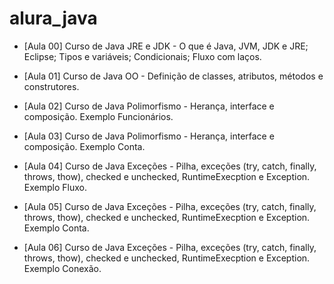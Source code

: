 # alura_java

- [Aula 00] Curso de
Java JRE e JDK - O que é Java, JVM, JDK e JRE; Eclipse; Tipos e variáveis; Condicionais; Fluxo com laços. 

- [Aula 01] Curso de Java OO - Definição de classes, atributos, métodos e construtores. 

- [Aula 02] Curso de Java Polimorfismo - Herança, interface e composição. Exemplo Funcionários. 

- [Aula 03] Curso de Java Polimorfismo - Herança, interface e composição. Exemplo Conta. 

- [Aula 04] Curso de Java Exceções - Pilha, exceções (try, catch, finally, throws, thow), checked e unchecked, RuntimeExecption e Exception. Exemplo Fluxo.

- [Aula 05] Curso de Java Exceções - Pilha, exceções (try, catch, finally, throws, thow), checked e unchecked, RuntimeExecption e Exception. Exemplo Conta.

- [Aula 06] Curso de Java Exceções - Pilha, exceções (try, catch, finally, throws, thow), checked e unchecked, RuntimeExecption e Exception. Exemplo Conexão. 